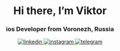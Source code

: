 <div id="header" align="center">
<h1>Hi there, I’m Viktor</h1>
<h3>ios Developer from Voronezh, Russia</h3>
</div>

<div id="socials" align="center">
<a href="linkedin-url">
<img src=https://img.shields.io/badge/LinkedIn-blue?style=for-the-badge&logo=linkedin&logoColor=white" alt="linkedin"/>
</a>
<a href="instagram-url">
<img src=https://img.shields.io/badge/instagram-blue?style=for-the-badge&logo=instagram&logoColor=white" alt="instagram"/>
</a>
<a href="telegram-url">
<img src=https://img.shields.io/badge/telegram-blue?style=for-the-badge&logo=telegram&logoColor=white" alt="telegram"/>
</a>
</div>
<!---
Tesloboy/Tesloboy is a ✨ special ✨ repository because its `README.md` (this file) appears on your GitHub profile.
You can click the Preview link to take a look at your changes.
--->

